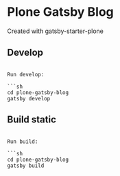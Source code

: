 # Plone Gatsby Blog

Created with gatsby-starter-plone

## Develop

```

Run develop:

```sh
cd plone-gatsby-blog
gatsby develop
```

## Build static

```

Run build:

```sh
cd plone-gatsby-blog
gatsby build
```